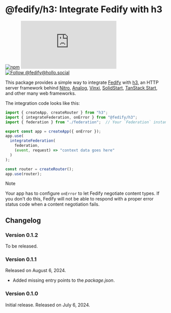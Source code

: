 @fedify/h3: Integrate Fedify with h3
====================================

[![npm][npm badge]][npm]
[![Matrix][Matrix badge]][Matrix]
[![Follow @fedify@hollo.social][@fedify@hollo.social badge]][@fedify@hollo.social]

This package provides a simple way to integrate [Fedify] with [h3],
an HTTP server framework behind [Nitro], [Analog], [Vinxi],
[SolidStart], [TanStack Start], and other many web frameworks.

The integration code looks like this:

~~~~ typescript
import { createApp, createRouter } from "h3";
import { integrateFederation, onError } from "@fedify/h3";
import { federation } from "./federation";  // Your `Federation` instance

export const app = createApp({ onError });
app.use(
  integrateFederation(
    federation,
    (event, request) => "context data goes here"
  )
);

const router = createRouter();
app.use(router);
~~~~

> [!NOTE]
> Your app has to configure `onError` to let Fedify negotiate content types.
> If you don't do this, Fedify will not be able to respond with a proper error
> status code when a content negotiation fails.

[npm]: https://www.npmjs.com/package/@fedify/h3
[npm badge]: https://img.shields.io/npm/v/@fedify/h3?logo=npm
[Matrix]: https://matrix.to/#/#fedify:matrix.org
[Matrix badge]: https://img.shields.io/matrix/fedify%3Amatrix.org
[@fedify@hollo.social badge]: https://fedi-badge.deno.dev/@fedify@hollo.social/followers.svg
[@fedify@hollo.social]: https://hollo.social/@fedify
[Fedify]: https://fedify.dev/
[h3]: https://h3.unjs.io/
[Nitro]: https://nitro.unjs.io/
[Analog]: https://analogjs.org/
[Vinxi]: https://vinxi.vercel.app/
[SolidStart]: https://start.solidjs.com/
[TanStack Start]: https://tanstack.com/start


Changelog
---------

### Version 0.1.2

To be released.

### Version 0.1.1

Released on August 6, 2024.

 -  Added missing entry points to the *package.json*.

### Version 0.1.0

Initial release.  Released on July 6, 2024.

